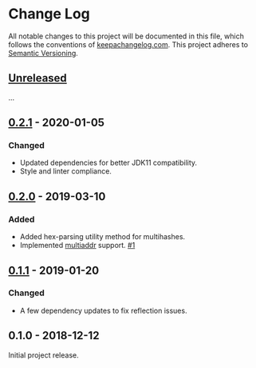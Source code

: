 Change Log
==========

All notable changes to this project will be documented in this file, which
follows the conventions of [keepachangelog.com](http://keepachangelog.com/).
This project adheres to [Semantic Versioning](http://semver.org/).


## [Unreleased]

...


## [0.2.1] - 2020-01-05

### Changed
- Updated dependencies for better JDK11 compatibility.
- Style and linter compliance.


## [0.2.0] - 2019-03-10

### Added
- Added hex-parsing utility method for multihashes.
- Implemented [multiaddr](https://github.com/multiformats/multiaddr) support.
  [#1](https://github.com/greglook/clj-multiformats/pull/1)


## [0.1.1] - 2019-01-20

### Changed
- A few dependency updates to fix reflection issues.


## 0.1.0 - 2018-12-12

Initial project release.

[Unreleased]: https://github.com/greglook/clj-multiformats/compare/0.2.1...HEAD
[0.2.1]: https://github.com/greglook/clj-multiformats/compare/0.2.0...0.2.1
[0.2.0]: https://github.com/greglook/clj-multiformats/compare/0.1.1...0.2.0
[0.1.1]: https://github.com/greglook/clj-multiformats/compare/0.1.0...0.1.1
